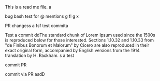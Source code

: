 This is a read me file.
a

bug bash test for @ mentions
g
fl
g
x


PR changess
a
fsf
test commita

Test a commit ddThe standard chunk of Lorem Ipsum used since the 1500s is reproduced below for those interested. Sections 1.10.32 and 1.10.33 from "de Finibus Bonorum et Malorum" by Cicero are also reproduced in their exact original form, accompanied by English versions from the 1914 translation by H. Rackham.
s
a
test

commit PR

commit via PR
asdD
